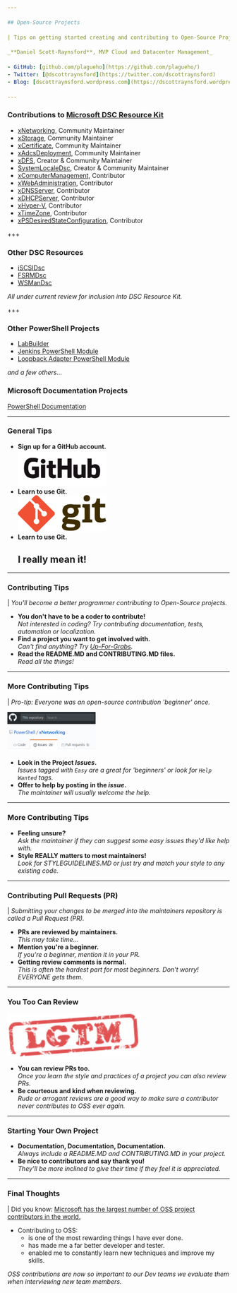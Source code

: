 ```yaml
---

## Open-Source Projects

| Tips on getting started creating and contributing to Open-Source Projects

_**Daniel Scott-Raynsford**, MVP Cloud and Datacenter Management_

- GitHub: [github.com/plagueho](https://github.com/plagueho/)
- Twitter: [@dscottraynsford](https://twitter.com/dscottraynsford)
- Blog: [dscottraynsford.wordpress.com](https://dscottraynsford.wordpress.com)

---
```


### Contributions to [Microsoft DSC Resource Kit](https://github.com/PowerShell/DscResources/blob/master/Maintainers.md#current-maintainers)

- [xNetworking](https://github.com/PowerShell/xNetworking), Community Maintainer
- [xStorage](https://github.com/PowerShell/xStorage), Community Maintainer
- [xCertificate](https://github.com/PowerShell/xCertificate), Community Maintainer
- [xAdcsDeployment](https://github.com/PowerShell/xAdcsDeployment), Community Maintainer
- [xDFS](https://github.com/PowerShell/xDFS), Creator & Community Maintainer
- [SystemLocaleDsc](https://github.com/PowerShell/SystemLocaleDsc), Creator & Community Maintainer
- [xComputerManagement](https://github.com/PowerShell/xComputerManagement), Contributor
- [xWebAdministration](https://github.com/PowerShell/xWebAdministration), Contributor
- [xDNSServer](https://github.com/PowerShell/xDNSServer), Contributor
- [xDHCPServer](https://github.com/PowerShell/xDHCPServer), Contributor
- [xHyper-V](https://github.com/PowerShell/xHyper-V), Contributor
- [xTimeZone](https://github.com/PowerShell/xTimeZone), Contributor
- [xPSDesiredStateConfiguration](https://github.com/PowerShell/xPSDesiredStateConfiguration), Contributor

+++

### Other DSC Resources

- [iSCSIDsc](https://github.com/PlagueHO/iSCSIDsc)
- [FSRMDsc](https://github.com/PlagueHO/FSRMDsc)
- [WSManDsc](https://github.com/PlagueHO/WSManDsc)

_All under current review for inclusion into DSC Resource Kit._

+++

### Other PowerShell Projects

- [LabBuilder](https://github.com/PlagueHO/LabBuilder)
- [Jenkins PowerShell Module](https://github.com/PlagueHO/Jenkins)
- [Loopback Adapter PowerShell Module](https://github.com/PlagueHO/Jenkins)

_and a few others..._

### Microsoft Documentation Projects

[PowerShell Documentation](https://github.com/PowerShell/PowerShell-Docs)

---

### General Tips

- **Sign up for a GitHub account.**<br><img src="https://github.com/PlagueHO/GettingStartedWithOSS/raw/master/images/GitHub_Logo.png" alt="Github" style="width: 200px; border-width: 0px;"/> <!-- .element: class="fragment" -->
- **Learn to use Git.**<br><img src="https://github.com/PlagueHO/GettingStartedWithOSS/raw/master/images/Git_Logo.png" alt="Git" style="width: 200px; border-width: 0px;"/> <!-- .element: class="fragment" -->
- **Learn to use Git.**<br><h2>I really mean it!</h2> <!-- .element: class="fragment" -->

---

### Contributing Tips

| _You'll become a better programmer contributing to Open-Source projects._

- **You don't have to be a coder to contribute!**<br>_Not interested in coding? Try contributing documentation, tests, automation or localization._ <!-- .element: class="fragment" -->
- **Find a project you want to get involved with.**<br>_Can't find anything? Try [Up-For-Grabs](http://up-for-grabs.net/#/)._ <!-- .element: class="fragment" -->
- **Read the README.MD and CONTRIBUTING.MD files.**<br>_Read all the things!_ <!-- .element: class="fragment" -->

---

### More Contributing Tips

| _Pro-tip: Everyone was an open-source contribution 'beginner' once._

<img src="https://github.com/PlagueHO/GettingStartedWithOSS/raw/master/images/GitHub_Issues.png" alt="Git" style="width: 200px; border-width: 0px;"/>

- **Look in the Project _Issues_.**<br>_Issues tagged with `Easy` are a great for 'beginners' or look for `Help Wanted` tags._ <!-- .element: class="fragment" -->
- **Offer to help by posting in the _issue_.**<br>_The maintainer will usually welcome the help._ <!-- .element: class="fragment" -->

---

### More Contributing Tips

- **Feeling unsure?**<br>_Ask the maintainer if they can suggest some easy issues they'd like help with._ <!-- .element: class="fragment" -->
- **Style REALLY matters to most maintainers!**<br>_Look for STYLEGUIDELINES.MD or just try and match your style to any existing code._ <!-- .element: class="fragment" -->

---

### Contributing Pull Requests (PR)

| _Submitting your changes to be merged into the maintainers repository is called a Pull Request (PR)._

- **PRs are reviewed by maintainers.**<br>_This may take time..._ <!-- .element: class="fragment" -->
- **Mention you're a beginner.**<br>_If you're a beginner, mention it in your PR._ <!-- .element: class="fragment" -->
- **Getting review comments is normal.**<br>_This is often the hardest part for most beginners. Don't worry! EVERYONE gets them._ <!-- .element: class="fragment" -->

---

### You Too Can Review

<img src="https://github.com/PlagueHO/GettingStartedWithOSS/raw/master/images/lgtm.png" alt="Git" style="width: 300px; border-width: 0px;"/>

- **You can review PRs too.**<br>_Once you learn the style and practices of a project you can also review PRs._ <!-- .element: class="fragment" -->
- **Be courteous and kind when reviewing.**<br>_Rude or arrogant reviews are a good way to make sure a contributor never contributes to OSS ever again._ <!-- .element: class="fragment" -->

---

### Starting Your Own Project

- **Documentation, Documentation, Documentation.**<br>_Always include a README.MD and CONTRIBUTING.MD in your project._
- **Be nice to contributors and say thank you!**<br>_They'll be more inclined to give their time if they feel it is appreciated._

---

### Final Thoughts

| Did you know: [Microsoft has the largest number of OSS project contributors in the world.](https://www.businessinsider.com.au/microsoft-github-open-source-2016-9)

- Contributing to OSS:
  - is one of the most rewarding things I have ever done.
  - has made me a far better developer and tester.
  - enabled me to constantly learn new techniques and improve my skills.

_OSS contributions are now so important to our Dev teams we evaluate them when interviewing new team members._
